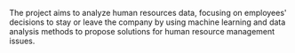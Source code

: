 The project aims to analyze human resources data, focusing on employees' decisions to stay or leave the company by using machine learning and data analysis methods to propose solutions for human resource management issues.
